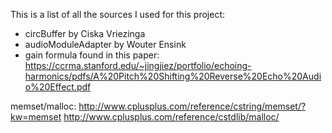 This is a list of all the sources I used for this project:

- circBuffer by Ciska Vriezinga
- audioModuleAdapter by Wouter Ensink
- gain formula found in this paper: https://ccrma.stanford.edu/~jingjiez/portfolio/echoing-harmonics/pdfs/A%20Pitch%20Shifting%20Reverse%20Echo%20Audio%20Effect.pdf

memset/malloc:
http://www.cplusplus.com/reference/cstring/memset/?kw=memset
http://www.cplusplus.com/reference/cstdlib/malloc/